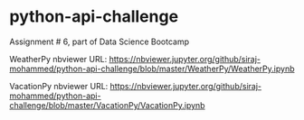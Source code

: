 # python-api-challenge
Assignment # 6, part of Data Science Bootcamp

WeatherPy nbviewer URL: https://nbviewer.jupyter.org/github/siraj-mohammed/python-api-challenge/blob/master/WeatherPy/WeatherPy.ipynb

VacationPy nbviewer URL: https://nbviewer.jupyter.org/github/siraj-mohammed/python-api-challenge/blob/master/VacationPy/VacationPy.ipynb

